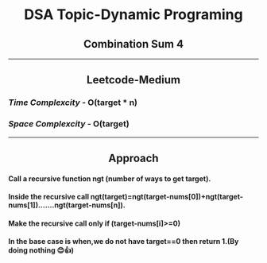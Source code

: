 <h1 align="center">DSA Topic-Dynamic Programing</h1>
<h2 align="center" href="https://leetcode.com/problems/combination-sum-iv/description/">Combination Sum 4</h2>
<hr>
<h2 align="center">Leetcode-Medium</h2>
<h3><em>Time Complexcity - </em><strong>O(target * n)</strong></h3>
<h3><em>Space Complexcity - </em><strong>O(target)</strong></h3>
<hr>
<h2 align="center">Approach</h2>
<h4>Call a recursive function ngt (number of ways to get target).</h4>
<h4>Inside the recursive call ngt(target)=ngt(target-nums[0])+ngt(target-nums[1]).......ngt(target-nums[n]).</h4>
<h4>Make the recursive call only if (target-nums[i]>=0)</h4>
<h4>In the base case is when,we do not have target==0 then return 1.(By doing nothing 😊👍)</h4>
